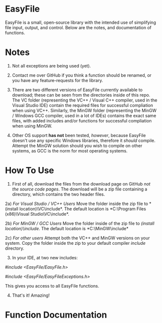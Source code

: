 # EasyFile
EasyFile is a small, open-source library with the intended use of simplifying file input, output, and control. Below are the notes, and documentation of functions.

# Notes
1) Not all exceptions are being used (yet).

2) Contact me over GitHub if you think a function should be renamed, or you have any feature-requests for the library.

3) There are two different versions of EasyFile currently available to download; these can be seen from the directories 
inside of this repo. The VC folder (representing the VC++ / Visual C++ compiler, used in the Visual Studio IDE) contain 
the required files for successful compliation when using VC++. Similarly, the MinGW folder (representing the MinGW / Windows GCC compiler, used in a lot of IDEs) contains the exact same files, with added includes and/or functions for successful compliation when using MinGW.

4) Other OS support **has not** been tested, *however*, because EasyFile doesn't use any specific Windows libraries, therefore it *should* compile. Attempt the MinGW solution should you wish to compile on other systems, as GCC is the norm for most operating systems.

# How To Use
1) First of all, download the files from the download page on GitHub *not the source code pages*. The download will be a zip file containing a directory, which contains the two header files.

2a) *For Visual Studio / VC++ Users* Move the folder inside the zip file to *(install location)\VC\include\*. The default location is *C:\Program Files (x86)\Visual Studio\VC\include\*.

2b) *For MinGW / GCC Users* Move the folder inside of the zip file to *(install location)\include*. The default location is *C:\MinGW\include\*

2c) *For other users* Attempt both the VC++ and MinGW versions on your system. Copy the folder inside the zip to your default compiler *include* directory.

3) In your IDE, at two new includes:

*#include <EasyFile/EasyFile.h>*

*#include <EasyFile/EasyFileExceptions.h>*

This gives you access to all EasyFile functions.

4) That's it! Amazing!

# Function Documentation
